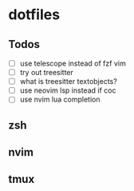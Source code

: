 # dotfiles

## Todos

- [ ] use telescope instead of fzf vim
- [ ] try out treesitter
- [ ] what is treesitter textobjects?
- [ ] use neovim lsp instead if coc
- [ ] use nvim lua completion

## zsh

## nvim

## tmux
